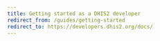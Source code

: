 ```yaml
---
title: Getting started as a DHIS2 developer
redirect_from: /guides/getting-started
redirect_to: https://developers.dhis2.org/docs/ 
---
```

